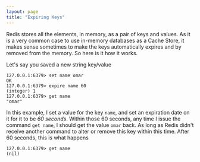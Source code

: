 ```yaml
---
layout: page
title: "Expiring Keys"
---
```


Redis stores all the elements, in memory, as a pair of keys and values. As it is a
very common case to use in-memory databases as a Cache Store, it makes sense sometimes
to make the keys automatically expires and by removed from the memory. So here is
it how it works.

Let's say you saved a new string key/value

```
127.0.0.1:6379> set name omar
OK
127.0.0.1:6379> expire name 60
(integer) 1
127.0.0.1:6379> get name
"omar"
```

In this example, I set a value for the key `name`, and set an expiration date on it
for it to be *60 seconds*. Within those 60 seconds, any time I issue the command
`get name`, I should get the value `omar` back. As long as Redis didn't receive another
command to alter or remove this key within this time. After 60 seconds, this is
what happens

```
127.0.0.1:6379> get name
(nil)
```
